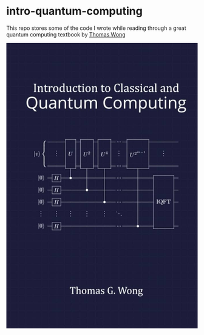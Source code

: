 # intro-quantum-computing

This repo stores some of the code I wrote while reading through a great quantum computing textbook by [Thomas Wong](https://www.thomaswong.net/)

<a href="https://www.thomaswong.net/introduction-to-classical-and-quantum-computing-1e3p.pdf"><img src="cover.jpg" alt="cover" width="600"/></a>
